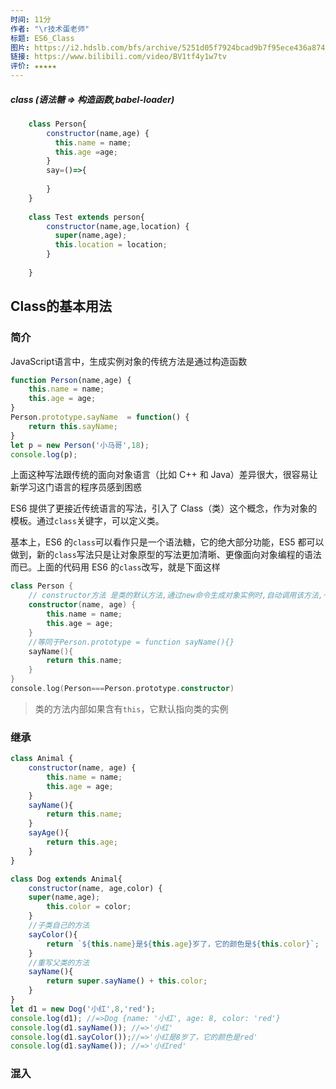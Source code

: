 ```yaml
---
时间: 11分
作者: "\r技术蛋老师"
标题: ES6_Class
图片: https://i2.hdslb.com/bfs/archive/5251d05f7924bcad9b7f95ece436a87414d5721f.jpg@480w_300h_1c_!web-space-channel-video.webp
链接: https://www.bilibili.com/video/BV1tf4y1w7tv
评价: ★★★★★
---
```

#####  class (语法糖 =>  构造函数,babel-loader) 

```js
	class Person{
		constructor(name,age) {
		  this.name = name;
		  this.age =age;
		}
		say=()=>{
	
		}
	}
	
	class Test extends person{
		constructor(name,age,location) {
		  super(name,age);
		  this.location = location;
		}
       
	}
```


## Class的基本用法

### 简介

JavaScript语言中，生成实例对象的传统方法是通过构造函数

```js
function Person(name,age) {
    this.name = name;
    this.age = age;
}
Person.prototype.sayName  = function() {
    return this.sayName;
}
let p = new Person('小马哥',18);
console.log(p);
```

上面这种写法跟传统的面向对象语言（比如 C++ 和 Java）差异很大，很容易让新学习这门语言的程序员感到困惑

ES6 提供了更接近传统语言的写法，引入了 Class（类）这个概念，作为对象的模板。通过`class`关键字，可以定义类。

基本上，ES6 的`class`可以看作只是一个语法糖，它的绝大部分功能，ES5 都可以做到，新的`class`写法只是让对象原型的写法更加清晰、更像面向对象编程的语法而已。上面的代码用 ES6 的`class`改写，就是下面这样

```kotlin
class Person {
    // constructor方法 是类的默认方法,通过new命令生成对象实例时,自动调用该方法,一个类必须有constructor方法,如果没有定义,会被默认添加
    constructor(name, age) {
        this.name = name;
        this.age = age;
    }
    //等同于Person.prototype = function sayName(){}
    sayName(){
        return this.name;
    }
}
console.log(Person===Person.prototype.constructor)
```

> 类的方法内部如果含有`this`，它默认指向类的实例

### 继承

```js
class Animal {
    constructor(name, age) {
        this.name = name;
        this.age = age;
    }
    sayName(){
        return this.name;
    }
    sayAge(){
        return this.age;
    }
}

class Dog extends Animal{
    constructor(name, age,color) {
    super(name,age);
        this.color = color;
    }
    //子类自己的方法
    sayColor(){
        return `${this.name}是${this.age}岁了，它的颜色是${this.color}`;
    }
    //重写父类的方法
    sayName(){
        return super.sayName() + this.color;
    }
}
let d1 = new Dog('小红',8,'red');
console.log(d1); //=>Dog {name: '小红', age: 8, color: 'red'}
console.log(d1.sayName()); //=>'小红'
console.log(d1.sayColor());//=>'小红是8岁了，它的颜色是red'
console.log(d1.sayName()); //=>'小红red'
```

### 混入
